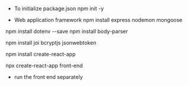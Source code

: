 - To initialize package.json
  npm init -y

- Web application framework
  npm install express nodemon mongoose

npm install dotenv --save
npm install body-parser

npm install joi bcryptjs jsonwebtoken

npm install create-react-app

npx create-react-app front-end

- run the front end separately
